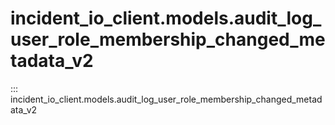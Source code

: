 # incident_io_client.models.audit_log_user_role_membership_changed_metadata_v2

::: incident_io_client.models.audit_log_user_role_membership_changed_metadata_v2